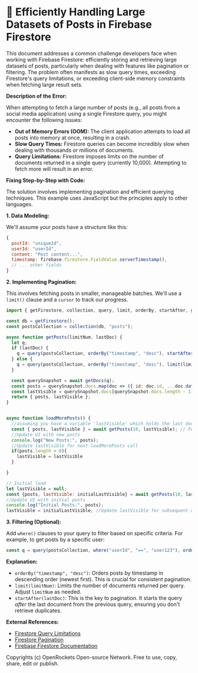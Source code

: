 # 🐞 Efficiently Handling Large Datasets of Posts in Firebase Firestore


This document addresses a common challenge developers face when working with Firebase Firestore: efficiently storing and retrieving large datasets of posts, particularly when dealing with features like pagination or filtering.  The problem often manifests as slow query times, exceeding Firestore's query limitations, or exceeding client-side memory constraints when fetching large result sets.

**Description of the Error:**

When attempting to fetch a large number of posts (e.g., all posts from a social media application) using a single Firestore query, you might encounter the following issues:

* **Out of Memory Errors (OOM):** The client application attempts to load all posts into memory at once, resulting in a crash.
* **Slow Query Times:**  Firestore queries can become incredibly slow when dealing with thousands or millions of documents.
* **Query Limitations:** Firestore imposes limits on the number of documents returned in a single query (currently 10,000).  Attempting to fetch more will result in an error.


**Fixing Step-by-Step with Code:**

The solution involves implementing pagination and efficient querying techniques.  This example uses JavaScript but the principles apply to other languages.

**1. Data Modeling:**

We'll assume your posts have a structure like this:

```javascript
{
  postId: "uniqueId",
  userId: "userId",
  content: "Post content...",
  timestamp: firebase.firestore.FieldValue.serverTimestamp(),
  // ... other fields
}
```

**2. Implementing Pagination:**

This involves fetching posts in smaller, manageable batches. We'll use a `limit()` clause and a `cursor` to track our progress.

```javascript
import { getFirestore, collection, query, limit, orderBy, startAfter, getDocs } from "firebase/firestore";

const db = getFirestore();
const postsCollection = collection(db, "posts");

async function getPosts(limitNum, lastDoc) {
  let q;
  if (lastDoc) {
    q = query(postsCollection, orderBy("timestamp", "desc"), startAfter(lastDoc), limit(limitNum));
  } else {
    q = query(postsCollection, orderBy("timestamp", "desc"), limit(limitNum));
  }

  const querySnapshot = await getDocs(q);
  const posts = querySnapshot.docs.map(doc => ({ id: doc.id, ...doc.data() }));
  const lastVisible = querySnapshot.docs[querySnapshot.docs.length - 1]; //Get the last document
  return { posts, lastVisible };
}


async function loadMorePosts() {
  //assuming you have a variable 'lastVisible' which holds the last document fetched
  const { posts, lastVisible } = await getPosts(10, lastVisible); // Fetch next 10 posts
  //Update UI with new posts
  console.log("New Posts:", posts);
  //Update lastVisible for next loadMorePosts call
  if(posts.length > 0){
    lastVisible = lastVisible
  }

}

// Initial load
let lastVisible = null;
const {posts, lastVisible: initialLastVisible} = await getPosts(10, lastVisible);
//Update UI with initial posts
console.log("Initial Posts:", posts);
lastVisible = initialLastVisible; //Update lastVisible for subsequent calls
```

**3.  Filtering (Optional):**

Add `where()` clauses to your query to filter based on specific criteria.  For example, to get posts by a specific user:


```javascript
const q = query(postsCollection, where("userId", "==", "user123"), orderBy("timestamp", "desc"), limit(10));
```

**Explanation:**

* `orderBy("timestamp", "desc")`: Orders posts by timestamp in descending order (newest first).  This is crucial for consistent pagination.
* `limit(limitNum)`: Limits the number of documents returned per query. Adjust `limitNum` as needed.
* `startAfter(lastDoc)`:  This is the key to pagination.  It starts the query *after* the last document from the previous query, ensuring you don't retrieve duplicates.

**External References:**

* [Firestore Query Limitations](https://firebase.google.com/docs/firestore/query-data/query-limitations)
* [Firestore Pagination](https://firebase.google.com/docs/firestore/query-data/paging)
* [Firebase Firestore Documentation](https://firebase.google.com/docs/firestore)


Copyrights (c) OpenRockets Open-source Network. Free to use, copy, share, edit or publish.

